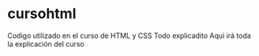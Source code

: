 # cursohtml
Codigo utilizado en el curso de HTML y CSS
Todo explicadito
Aqui irá toda la explicación del curso
